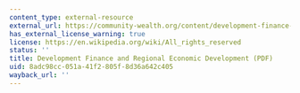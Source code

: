 ```yaml
---
content_type: external-resource
external_url: https://community-wealth.org/content/development-finance-and-regional-economic-development
has_external_license_warning: true
license: https://en.wikipedia.org/wiki/All_rights_reserved
status: ''
title: Development Finance and Regional Economic Development (PDF)
uid: 8adc98cc-051a-41f2-805f-8d36a642c405
wayback_url: ''
---
```

